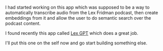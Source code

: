 I had started working on this app which was supposed to be a way to automatically transcribe audio from the Lex Fridman podcast, then create embeddings 
from it and allow the user to do semantic search over the podcast content.

I found recently this app called [Lex GPT](https://lex-gpt.fly.dev/) which does a great job.

I'll put this one on the self now and go start building something else.
